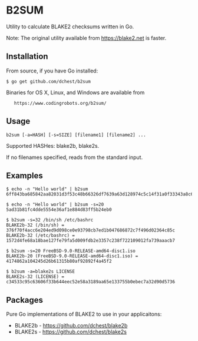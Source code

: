 B2SUM
=====

Utility to calculate BLAKE2 checksums written in Go.

Note: The original utility available from https://blake2.net is faster.

Installation
------------

From source, if you have Go installed:

	$ go get github.com/dchest/b2sum

Binaries for OS X, Linux, and Windows are available from

       https://www.codingrobots.org/b2sum/

Usage
-----

	b2sum [-a=HASH] [-s=SIZE] [filename1] [filename2] ...

Supported HASHes: blake2b, blake2s.

If no filenames specified, reads from the standard input.


Examples
--------

	$ echo -n "Hello world" | b2sum
	6ff843ba685842aa82031d3f53c48b66326df7639a63d128974c5c14f31a0f33343a8c65551134ed1ae0f2b0dd2bb495dc81039e3eeb0aa1bb0388bbeac29183

	$ echo -n "Hello world" | b2sum -s=20
	5ad31b81fc4dde5554e36af1e884d83ff5b24eb0

	$ b2sum -s=32 /bin/sh /etc/bashrc 
	BLAKE2b-32 (/bin/sh) = 376f70f4acc6e204ed9d098ce0e93798cb7ed1b047686872c7f496d02364c85c
	BLAKE2b-32 (/etc/bashrc) = 1572d4fe68a18bae127fe79fa5d009fdb2e3357c238f722109012fa739aaacb7

	$ b2sum -s=20 FreeBSD-9.0-RELEASE-amd64-disc1.iso
	BLAKE2b-20 (FreeBSD-9.0-RELEASE-amd64-disc1.iso) = 4174862a104245d26b61315b80af92892f4a45f2

	$ b2sum -a=blake2s LICENSE
	BLAKE2s-32 (LICENSE) = c34533c95c63606f33b644eec52e58a3189aa65e133755b0ebec7a32d90d5736


Packages
--------

Pure Go implementations of BLAKE2 to use in your applicaitons:

  * BLAKE2b - https://github.com/dchest/blake2b
  * BLAKE2s - https://github.com/dchest/blake2s
